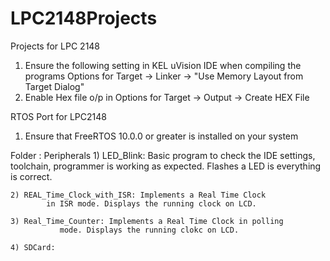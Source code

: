# LPC2148Projects
Projects for LPC 2148 
1) Ensure the following setting in KEL uVision IDE when compiling the programs
  Options for Target -> Linker -> "Use Memory Layout from Target Dialog"
2) Enable Hex file o/p in Options for Target -> Output -> Create HEX File

RTOS Port for LPC2148
1) Ensure that FreeRTOS 10.0.0 or greater is installed on your system

Folder : Peripherals
	1) LED_Blink: 	Basic program to check the IDE settings, 
 	            	toolchain, programmer is working as expected.
		      	Flashes a LED is everything is correct.

	2) REAL_Time_Clock_with_ISR: Implements a Real Time Clock
			in ISR mode. Displays the running clock on LCD.

	3) Real_Time_Counter: Implements a Real Time Clock in polling
			   mode. Displays the running clokc on LCD.

	4) SDCard:



